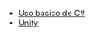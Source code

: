 - [Uso básico de C#](Lenguajes_programacion/csharp/C_Sharp.md)
- [Unity](Lenguajes_programacion/csharp/Unity.md)